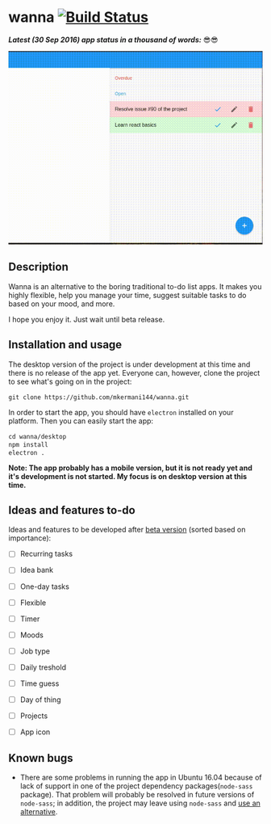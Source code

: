 wanna [![Build Status](https://travis-ci.org/mkermani144/wanna.svg?branch=master)](https://travis-ci.org/mkermani144/wanna)
====


**_Latest (30 Sep 2016) app status in a thousand of words:_** :sunglasses::sunglasses:

![alt img](current.gif)


Description
----
Wanna is an alternative to the boring traditional to-do list apps.
It makes you highly flexible, help you manage your time, suggest suitable tasks to do based on your mood, and more.

I hope you enjoy it. Just wait until beta release.


Installation and usage
----
The desktop version of the project is under development at this time and there is no release of the app yet. Everyone can, however, clone the project to see what's going on in the project:
```
git clone https://github.com/mkermani144/wanna.git
```
In order to start the app, you should have `electron` installed on your platform. Then you can easily start the app:
```
cd wanna/desktop
npm install
electron .
```
__Note: The app probably has a mobile version, but it is not ready yet and it's development is not started. My focus is on desktop version at this time.__


Ideas and features to-do
----
Ideas and features to be developed after [beta version](https://github.com/mkermani144/wanna/milestone/1) (sorted based on importance):
- [ ] Recurring tasks
- [ ] Idea bank
- [ ] One-day tasks
- [ ] Flexible
- [ ] Timer
- [ ] Moods
- [ ] Job type
- [ ] Daily treshold
- [ ] Time guess
- [ ] Day of thing
- [ ] Projects
- [ ] App icon


Known bugs
----
- There are some problems in running the app in Ubuntu 16.04 because of lack of support in one of the project dependency packages(`node-sass` package). That problem will probably be resolved in future versions of `node-sass`; in addition, the project may leave using `node-sass` and [use an alternative](https://github.com/mkermani144/wanna/issues/27).
